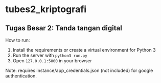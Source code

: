 # tubes2_kriptografi
## Tugas Besar 2: Tanda tangan digital

How to run:
1. Install the requirements or create a virtual environment for Python 3
2. Run the server with ```python3 run.py```
3. Open ```127.0.0.1:5000``` in your browser

Note: requires instance/app_credentials.json (not included) for google authentication.

